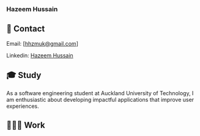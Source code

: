 ### Hazeem Hussain 

## 👋 Contact

Email: [hhzmuk@gmail.com]

Linkedin: [Hazeem Hussain](https://www.linkedin.com/in/hazeem-hussain-15134b156/)


## 🎓 Study
As a software engineering student at Auckland University of Technology, I am enthusiastic about developing impactful applications that improve user experiences.


## 👨🏽‍💻 Work
